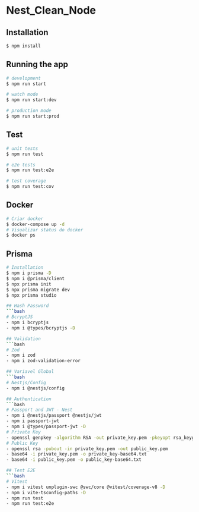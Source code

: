 # Nest_Clean_Node


## Installation

```bash
$ npm install
```

## Running the app

```bash
# development
$ npm run start

# watch mode
$ npm run start:dev

# production mode
$ npm run start:prod
```

## Test

```bash
# unit tests
$ npm run test

# e2e tests
$ npm run test:e2e

# test coverage
$ npm run test:cov
```

## Docker
```bash
# Criar docker
$ docker-compose up -d
# Visualizar status do docker
$ docker ps
```

## Prisma
```bash
# Installation
$ npm i prisma -D
$ npm i @prisma/client
$ npx prisma init
$ npx prisma migrate dev
$ npx prisma studio

## Hash Password
```bash
# BcryptJS
- npm i bcryptjs
- npm i @types/bcryptjs -D

## Validation
```bash
# Zod
- npm i zod
- npm i zod-validation-error

## Variavel Global
```bash
# Nestjs/Config
- npm i @nestjs/config

## Authentication 
```bash
# Passport and JWT - Nest
- npm i @nestjs/passport @nestjs/jwt
- npm i passport-jwt
- npm i @types/passport-jwt -D
# Private Key
- openssl genpkey -algorithm RSA -out private_key.pem -pkeyopt rsa_keygen_bits:2048
# Public Key
- openssl rsa -pubout -in private_key.pem -out public_key.pem
- base64 -i private_key.pem -o private_key-base64.txt
- base64 -i public_key.pem -o public_key-base64.txt

## Test E2E
```bash
# Vitest
- npm i vitest unplugin-swc @swc/core @vitest/coverage-v8 -D
- npm i vite-tsconfig-paths -D
- npm run test
- npm run test:e2e